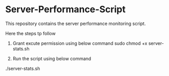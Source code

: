 # Server-Performance-Script
This repository contains the server  performance monitoring script.

Here the steps tp follow

1. Grant excute permission using below command
sudo chmod +x server-stats.sh

2. Run the script using below command

./server-stats.sh
